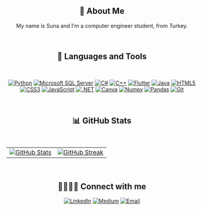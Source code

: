 <section align="center">
<div class="markdown-heading" dir="auto">
  <h2 align="center" class="heading-element" dir="auto">💫 About Me</h2>
  <a id="user-content--languages-and-tools" class="anchor" aria-label="Permalink: 💫 About Me" href="#-languages-and-tools"></a>
  <p dir="auto"> My name is Suna and I'm a computer engineer student, from Turkey. <p/>
</div>
</section>


<section align="center">
<br>
<div class="markdown-heading" dir="auto">
  <h2 align="center" class="heading-element" dir="auto">🧰 Languages and Tools</h2>
  <a id="user-content--languages-and-tools" class="anchor" aria-label="Permalink: 🧰 Languages and Tools" href="#-languages-and-tools"></a>
</div>
<br>
<p dir="auto">
  <a href="https://www.python.org/" target="_blank" rel="noopener noreferrer"><img src="https://img.shields.io/badge/Python-3776AB?style=for-the-badge&logo=python&logoColor=white" alt="Python" /></a>
  <a href="https://www.microsoft.com/en-us/sql-server" target="_blank" rel="noopener noreferrer"><img src="https://img.shields.io/badge/Microsoft_SQL_Server-CC2927?style=for-the-badge&logo=microsoft-sql-server&logoColor=white" alt="Microsoft SQL Server" /></a>
  <a href="https://learn.microsoft.com/en-us/dotnet/csharp/" target="_blank" rel="noopener noreferrer"><img src="https://img.shields.io/badge/C%23-239120?style=for-the-badge&logo=csharp&logoColor=white" alt="C#" /></a>
  <a href="https://isocpp.org/" target="_blank" rel="noopener noreferrer"><img src="https://img.shields.io/badge/C++-00599C?style=for-the-badge&logo=cplusplus&logoColor=white" alt="C++" /></a>
  <a href="https://flutter.dev/" target="_blank" rel="noopener noreferrer"><img src="https://img.shields.io/badge/Flutter-02569B?style=for-the-badge&logo=flutter&logoColor=white" alt="Flutter" /></a>
  <a href="https://www.java.com/" target="_blank" rel="noopener noreferrer"><img src="https://img.shields.io/badge/Java-007396?style=for-the-badge&logo=java&logoColor=white" alt="Java" /></a>
  <a href="https://developer.mozilla.org/en-US/docs/Web/HTML" target="_blank" rel="noopener noreferrer"><img src="https://img.shields.io/badge/HTML5-E34F26?style=for-the-badge&logo=html5&logoColor=white" alt="HTML5" /></a>
  <a href="https://developer.mozilla.org/en-US/docs/Web/CSS" target="_blank" rel="noopener noreferrer"><img src="https://img.shields.io/badge/CSS3-1572B6?style=for-the-badge&logo=css3&logoColor=white" alt="CSS3" /></a>
  <a href="https://www.javascript.com/" target="_blank" rel="noopener noreferrer"><img src="https://img.shields.io/badge/JavaScript-F7DF1E?style=for-the-badge&logo=javascript&logoColor=black" alt="JavaScript" /></a>
  <a href="https://dotnet.microsoft.com/" target="_blank" rel="noopener noreferrer"><img src="https://img.shields.io/badge/.NET-512BD4?style=for-the-badge&logo=dotnet&logoColor=white" alt=".NET" /></a>
  <a href="https://www.canva.com/" target="_blank" rel="noopener noreferrer"><img src="https://img.shields.io/badge/Canva-00C4CC?style=for-the-badge&logo=canva&logoColor=white" alt="Canva" /></a>
  <a href="https://numpy.org/" target="_blank" rel="noopener noreferrer"><img src="https://img.shields.io/badge/Numpy-013243?style=for-the-badge&logo=numpy&logoColor=white" alt="Numpy" /></a>
  <a href="https://pandas.pydata.org/" target="_blank" rel="noopener noreferrer"><img src="https://img.shields.io/badge/Pandas-150458?style=for-the-badge&logo=pandas&logoColor=white" alt="Pandas" /></a>
  <a href="https://git-scm.com/" target="_blank" rel="noopener noreferrer"><img src="https://img.shields.io/badge/Git-F05032?style=for-the-badge&logo=git&logoColor=white" alt="Git" /></a>
</p>
</section>



<section align="center">
<br>
<div class="markdown-heading" dir="auto">
  <h2 align="center" class="heading-element" dir="auto">📊 GitHub Stats</h2>
  <a id="user-content--languages-and-tools" class="anchor" aria-label="Permalink: 📊 GitHub Stats" href="#-languages-and-tools"></a>
</div>
<br/>
</section>

<markdown-accessiblity-table data-catalyst="">
<table>
<tbody>
  <tr>
    <td>
      <a target="_blank" rel="noopener noreferrer nofollow" href="https://github-readme-stats.vercel.app/api?username=suna-slgl&show_icons=true&theme=tokyonight&hide_border=true&include_all_commits=false&count_private=false">
        <img src="https://github-readme-stats.vercel.app/api?username=suna-slgl&show_icons=true&theme=tokyonight&hide_border=true&include_all_commits=false&count_private=false" alt="GitHub Stats" title="GitHub Stats" style="max-width: 100%;" />
      </a>
    </td>
    <td>
      <a target="_blank" rel="noopener noreferrer nofollow" href="https://github-readme-streak-stats.herokuapp.com/?user=suna-slgl&theme=tokyonight&hide_border=true">
        <img src="https://github-readme-streak-stats.herokuapp.com/?user=suna-slgl&theme=tokyonight&hide_border=true" alt="GitHub Streak" title="GitHub Streak" style="max-width: 100%;" />
      </a>
    </td>
  </tr>
</tbody>
</table>
</markdown-accessiblity-table>


<section align="center"> 
<br>
  <div class="markdown-heading" dir="auto">
    <h2 class="heading-element" dir="auto">🫱🏼‍🫲🏼 Connect with me</h2>
    <a id="user-content--connect-with-me" class="anchor" aria-label="Permalink: 🫱🏼‍🫲🏼 Connect with me" href="#-connect-with-me"></a>
  </div>
  <p dir="auto">
    <a href="https://www.linkedin.com/in/suna-s/" rel="nofollow"><img src="https://img.shields.io/badge/LinkedIn-%230077B5.svg?style=for-the-badge&logo=linkedin&logoColor=white" alt="LinkedIn" /></a>
    <a href="https://medium.com/@suna_" rel="nofollow"><img src="https://img.shields.io/badge/Medium-12100E?style=for-the-badge&logo=medium&logoColor=white" alt="Medium" /></a>
    <a href="mailto:sunasalgali@outlook.com" rel="nofollow"><img src="https://img.shields.io/badge/Email-0078D4?style=for-the-badge&logo=microsoft-outlook&logoColor=white" alt="Email" /></a>
  </p>
<br/>
</section>


<!-- Proudly created with GPRM ( https://gprm.itsvg.in ) -->
